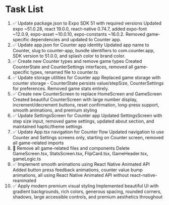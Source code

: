 # Task List

1. ✅ Update package.json to Expo SDK 51 with required versions
Updated expo ~51.0.28, react 19.0.0, react-native 0.74.7, added expo-font ~12.0.9, expo-asset ~10.0.10, expo-constants ~16.0.2. Removed game-specific dependencies and updated to Counter app.
2. ✅ Update app.json for Counter app identity
Updated app name to Counter, slug to counter-app, bundle identifiers to com.counter.app, SDK version to 51.0.0, and splash color to brand color.
3. ✅ Create new Counter types and remove game types
Created CounterState and CounterSettings interfaces, removed all game-specific types, renamed file to counter.ts
4. ✅ Update storage utilities for Counter app
Replaced game storage with counter storage - CounterState persists value/stepSize, CounterSettings for preferences. Removed game stats entirely.
5. ✅ Create new CounterScreen to replace HomeScreen and GameScreen
Created beautiful CounterScreen with large number display, increment/decrement buttons, reset confirmation, long-press support, smooth animations, and premium styling
6. ✅ Update SettingsScreen for Counter app
Updated SettingsScreen with step size input, removed game settings, updated about section, and maintained haptic/theme settings
7. ✅ Update App.tsx navigation for Counter flow
Updated navigation to use Counter and Settings screens only, starting on Counter screen, removed all game-related imports
8. 🔄 Remove all game-related files and components
Delete GameScreen.tsx, StatsScreen.tsx, FlipCard.tsx, GameHeader.tsx, gameLogic.ts
9. ✅ Implement smooth animations using React Native Animated API
Added button press feedback animations, counter value bump animations, all using React Native Animated API without react-native-reanimated
10. ✅ Apply modern premium visual styling
Implemented beautiful UI with gradient backgrounds, rich colors, generous spacing, rounded corners, shadows, large accessible controls, and premium aesthetics throughout

